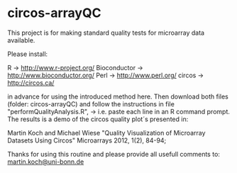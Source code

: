 circos-arrayQC
==============

This project is for making standard quality tests for microarray data available.

Please install:

R -> http://www.r-project.org/
Bioconductor -> http://www.bioconductor.org/
Perl -> http://www.perl.org/
circos -> http://circos.ca/

in advance for using the introduced method here.
Then download both files (folder: circos-arrayQC) and follow the instructions in file "performQualityAnalysis.R", 
-> i.e. paste each line in an R command prompt.
The results is a demo of the circos quality plot´s presented in:

Martin Koch and Michael Wiese "Quality Visualization of Microarray Datasets Using Circos"
Microarrays 2012, 1(2), 84-94; 

Thanks for using this routine
and please provide all usefull comments to:
martin.koch@uni-bonn.de